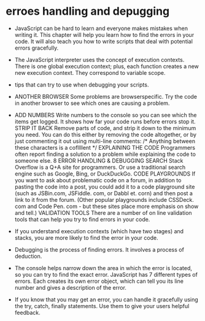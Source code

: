 # erroes handling and depugging

* JavaScript can be hard to learn and everyone makes
mistakes when writing it. This chapter will help you learn
how to find the errors in your code. It will also teach you how
to write scripts that deal with potential errors gracefully. 



* The JavaScript interpreter uses the concept of execution contexts.
There is one global execution context; plus, each function creates a new
new execution context. They correspond to variable scope. 


 * tips that can try to use when debugging your scripts.
* ANOTHER BROWSER
 Some problems are browserspecific. Try the code in another
 browser to see which ones are
causing a problem.
* ADD NUMBERS
Write numbers to the console
so you can see which the items
get logged. It shows how far your
code runs before errors stop it.
STRIP IT BACK
Remove parts of code, and strip
it down to the minimum you
need. You can do this either by
removing the code altogether, or
by just commenting it out using
multi-line comments:
/* Anything between these
characters is a cofllllent */
EXPLAINING THE CODE
Programmers often report
finding a solution to a problem
while explaining the code to
someone else.
8 ERROR HANDLING & DEBUGGING
SEARCH
Stack Overflow is a Q+A site for
programmers.
Or use a traditional search
engine such as Google, Bing, or
DuckDuckGo.
CODE PLAYGROUNDS
If you want to ask about
problematic code on a forum, in
addition to pasting the code into
a post, you could add it to a code
playground site (such as
JSBin.com, JSFiddle. com, or
Dabbl et. corn) and then post a
link to it from the forum.
(Other popular playgrounds
include CSSDeck. com and
Code Pen. com - but these sites
place more emphasis on show
and tell.)
VALIDATION TOOLS
There are a number of on line
validation tools that can help you
try to find errors in your code.

* If you understand execution contexts (which have two
stages) and stacks, you are more likely to find the error
in your code.

* Debugging is the process of finding errors. It involves a
process of deduction.

* The console helps narrow down the area in which the
error is located, so you can try to find the exact error.
JavaScript has 7 different types of errors. Each creates
its own error object, which can tell you its line number
and gives a description of the error.

* If you know that you may get an error, you can handle
it gracefully using the try, catch, finally statements.
Use them to give your users helpful feedback. 